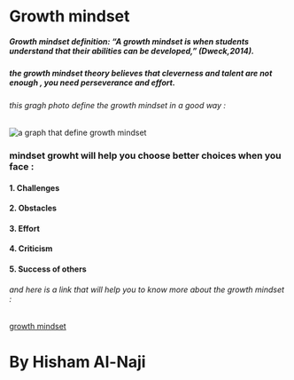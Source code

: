# Growth mindset 

##### Growth mindset definition: **“A growth mindset is when students understand that their abilities can be developed,”** *(Dweck,2014).*

##### the growth mindset theory believes that cleverness and talent are not enough , you need perseverance and effort.

###### this gragh photo define the growth mindset in a good way :

![a graph that define growth mindset](https://www.excelsior.edu/wp-content/uploads/2017/03/Growth-Mindset-e1565799493145.png)

### mindset growht will help you choose better choices when you face : 

#### 1. Challenges
#### 2. Obstacles
#### 3. Effort
#### 4. Criticism
#### 5. Success of others


###### and here is a link that will help you to know more about the growth mindset :

[growth mindset](https://www.renaissance.com/edwords/growth-mindset/)

# By Hisham Al-Naji
